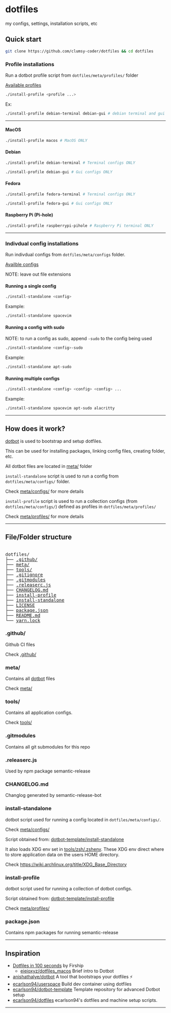 # dotfiles

my configs, settings, installation scripts, etc

## Quick start

```bash
git clone https://github.com/clumsy-coder/dotfiles && cd dotfiles
```

### Profile installations

Run a dotbot profile script from `dotfiles/meta/profiles/` folder

[Available profiles](./meta/profiles)

```bash
./install-profile <profile ...>
```

Ex:
```bash
./install-profile debian-terminal debian-gui # debian terminal and gui configs
```

---

#### MacOS

```bash
./install-profile macos # MacOS ONLY
```

#### Debian

```bash
./install-profile debian-terminal # Terminal configs ONLY
```

```bash
./install-profile debian-gui # Gui configs ONLY
```

#### Fedora

```bash
./install-profile fedora-terminal # Terminal configs ONLY
```

```bash
./install-profile fedora-gui # Gui configs ONLY
```

#### Raspberry Pi (Pi-hole)

```bash
./install-profile raspberrypi-pihole # Raspberry Pi terminal ONLY
```

---

### Indivdual config installations

Run indivdual configs from `dotfiles/meta/configs` folder.

[Availble configs](./meta/configs)

NOTE: leave out file extensions

#### Running a single config

```bash
./install-standalone <config>
```

Example:

```bash
./install-standalone spacevim
```

#### Running a config with sudo

NOTE: to run a config as sudo, append `-sudo` to the config being used

```bash
./install-standalone <config>-sudo
```

Example:

```bash
./install-standalone apt-sudo
```

#### Running multiple configs

```bash
./install-standalone <config> <config> <config> ...
```

Example:

```bash
./install-standalone spacevim apt-sudo alacritty
```

---

## How does it work?

[dotbot](https://github.com/anishathalye/dotbot) is used to bootstrap and setup dotfiles.

This can be used for installing packages, linking config files, creating folder, etc.

All dotbot files are located in [meta/](./meta/) folder

`install-standalone` script is used to run a config from `dotfiles/meta/configs/` folder.

Check [meta/configs/](./meta/configs/) for more details

`install-profile` script is used to run a collection configs (from `dotfiles/meta/configs/`) defined as profiles in `dotfiles/meta/profiles/`

Check [meta/profiles/](./meta/profiles/) for more details

---

## File/Folder structure

<pre>

dotfiles/
├── <a href="./.github/">.github/</a>
├── <a href="./meta/">meta/</a>
├── <a href="./tools/">tools/</a>
├── <a href="./.gitignore">.gitignore</a>
├── <a href="./.gitmodules">.gitmodules</a>
├── <a href="./.releaserc.js">.releaserc.js</a>
├── <a href="./CHANGELOG.md">CHANGELOG.md</a>
├── <a href="./install-profile">install-profile</a>
├── <a href="./install-standalone">install-standalone</a>
├── <a href="./LICENSE">LICENSE</a>
├── <a href="./package.json">package.json</a>
├── <a href="./README.md">README.md</a>
└── <a href="./yarn.lock">yarn.lock</a>
</pre>

### .github/

Github CI files

Check [.github/](.github)

### meta/

Contains all [dotbot](https://github.com/anishathalye/dotbot) files

Check [meta/](./meta/)

### tools/

Contains all application configs.

Check [tools/](./tools/)

### .gitmodules

Contains all git submodules for this repo

### .releaserc.js

Used by npm package semantic-release

### CHANGELOG.md

Changlog generated by semantic-release-bot

### install-standalone

dotbot script used for running a config located in `dotfiles/meta/configs/`.

Check [meta/configs/](./meta/configs/)

Script obtained from: [dotbot-template/install-standalone](https://github.com/ecarlson94/dotbot-template/blob/main/install-standalone)

It also loads XDG env set in [tools/zsh/.zshenv](./tools/zsh/.zshenv). These XDG env direct where to store application data on the users HOME directory.

Check https://wiki.archlinux.org/title/XDG_Base_Directory

### install-profile

dotbot script used for running a collection of dotbot configs.

Script obtained from: [dotbot-template/install-profile](https://github.com/ecarlson94/dotbot-template/blob/main/install-profile)

Check [meta/profiles/](./meta/profiles/)

### package.json

Contains npm packages for running semantic-release

---

## Inspiration

- [Dotfiles in 100 seconds](https://www.youtube.com/watch?v=r_MpUP6aKiQ) by Firship
  - [eieioxyz/dotfiles_macos](https://github.com/eieioxyz/dotfiles_macos) Brief intro to Dotbot
- [anishathalye/dotbot](https://github.com/anishathalye/dotbot) A tool that bootstraps your dotfiles ⚡️
- [ecarlson94/userspace](https://github.com/ecarlson94/userspace) Build dev container using dotfiles
- [ecarlson94/dotbot-template](https://github.com/ecarlson94/dotbot-template) Template repository for advanced Dotbot setup
- [ecarlson94/dotfiles](https://github.com/ecarlson94/dotfiles) ecarlson94's dotfiles and machine setup scripts.

---
